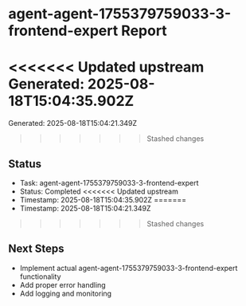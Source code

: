 # agent-agent-1755379759033-3-frontend-expert Report

<<<<<<< Updated upstream
Generated: 2025-08-18T15:04:35.902Z
=======
Generated: 2025-08-18T15:04:21.349Z
>>>>>>> Stashed changes

## Status
- Task: agent-agent-1755379759033-3-frontend-expert
- Status: Completed
<<<<<<< Updated upstream
- Timestamp: 2025-08-18T15:04:35.902Z
=======
- Timestamp: 2025-08-18T15:04:21.349Z
>>>>>>> Stashed changes

## Next Steps
- Implement actual agent-agent-1755379759033-3-frontend-expert functionality
- Add proper error handling
- Add logging and monitoring
